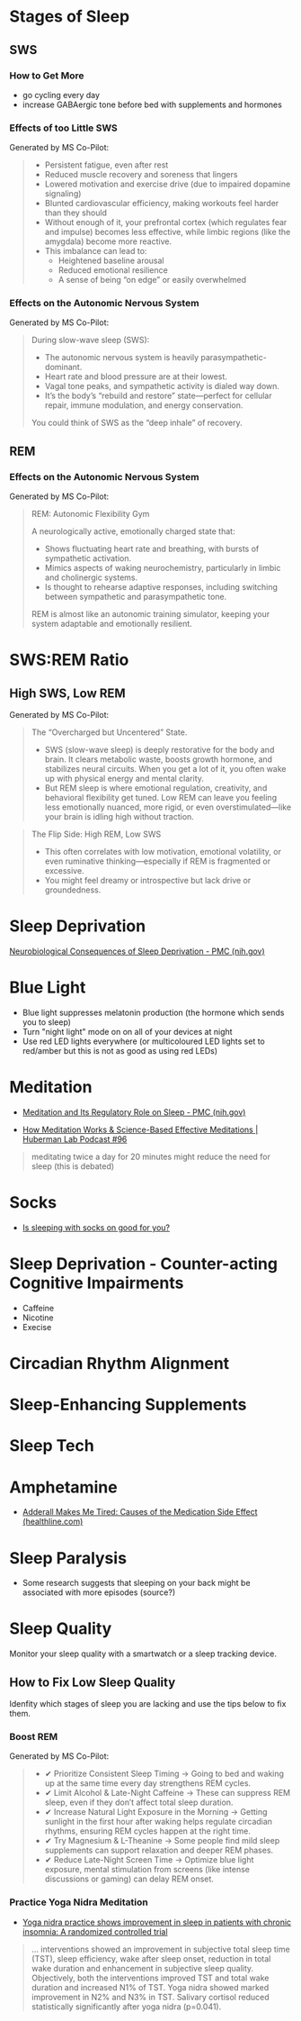 # Stages of Sleep
## SWS
### How to Get More
- go cycling every day
- increase GABAergic tone before bed with supplements and hormones

### Effects of too Little SWS
Generated by MS Co-Pilot:
> - Persistent fatigue, even after rest
> - Reduced muscle recovery and soreness that lingers
> - Lowered motivation and exercise drive (due to impaired dopamine signaling)
> - Blunted cardiovascular efficiency, making workouts feel harder than they should
> - Without enough of it, your prefrontal cortex (which regulates fear and impulse) becomes less effective, while limbic regions (like the amygdala) become more reactive.
> - This imbalance can lead to:
>     - Heightened baseline arousal
>     - Reduced emotional resilience
>     - A sense of being “on edge” or easily overwhelmed

### Effects on the Autonomic Nervous System
Generated by MS Co-Pilot:
> During slow-wave sleep (SWS):
> - The autonomic nervous system is heavily parasympathetic-dominant.
> - Heart rate and blood pressure are at their lowest.
> - Vagal tone peaks, and sympathetic activity is dialed way down.
> - It’s the body’s “rebuild and restore” state—perfect for cellular repair, immune modulation, and energy conservation.
> 
> You could think of SWS as the “deep inhale” of recovery.

## REM
### Effects on the Autonomic Nervous System
Generated by MS Co-Pilot:
> REM: Autonomic Flexibility Gym
>
> A neurologically active, emotionally charged state that:
> - Shows fluctuating heart rate and breathing, with bursts of sympathetic activation.
> - Mimics aspects of waking neurochemistry, particularly in limbic and cholinergic systems.
> - Is thought to rehearse adaptive responses, including switching between sympathetic and parasympathetic tone.
>
> REM is almost like an autonomic training simulator, keeping your system adaptable and emotionally resilient.

# SWS:REM Ratio
## High SWS, Low REM
Generated by MS Co-Pilot:
> The “Overcharged but Uncentered” State.
> - SWS (slow-wave sleep) is deeply restorative for the body and brain. It clears metabolic waste, boosts growth hormone, and stabilizes neural circuits. When you get a lot of it, you often wake up with physical energy and mental clarity.
> - But REM sleep is where emotional regulation, creativity, and behavioral flexibility get tuned. Low REM can leave you feeling less emotionally nuanced, more rigid, or even overstimulated—like your brain is idling high without traction.

> The Flip Side: High REM, Low SWS
> - This often correlates with low motivation, emotional volatility, or even ruminative thinking—especially if REM is fragmented or excessive.
> - You might feel dreamy or introspective but lack drive or groundedness.

# Sleep Deprivation
[Neurobiological Consequences of Sleep Deprivation - PMC (nih.gov)](https://www.ncbi.nlm.nih.gov/pmc/articles/PMC3648777/)

# Blue Light
- Blue light suppresses melatonin production (the hormone which sends you to sleep)
- Turn "night light" mode on on all of your devices at night
- Use red LED lights everywhere (or multicoloured LED lights set to red/amber but this is not as good as using red LEDs)

# Meditation

- [Meditation and Its Regulatory Role on Sleep - PMC (nih.gov)](https://www.ncbi.nlm.nih.gov/pmc/articles/PMC3328970/)

- [How Meditation Works & Science-Based Effective Meditations | Huberman Lab Podcast #96](https://www.youtube.com/watch?v=wTBSGgbIvsY)
> meditating twice a day for 20 minutes might reduce the need for sleep (this is debated)

# Socks
- [Is sleeping with socks on good for you?](https://www.medicalnewstoday.com/articles/321125)

# Sleep Deprivation - Counter-acting Cognitive Impairments

- Caffeine
- Nicotine
- Execise

# Circadian Rhythm Alignment
# Sleep-Enhancing Supplements
# Sleep Tech

# Amphetamine

- [Adderall Makes Me Tired: Causes of the Medication Side Effect (healthline.com)](https://www.healthline.com/health/adderall-makes-me-tired#adderall-crash)

# Sleep Paralysis

- Some research suggests that sleeping on your back might be associated with more episodes (source?)

# Sleep Quality
Monitor your sleep quality with a smartwatch or a sleep tracking device.

## How to Fix Low Sleep Quality
Idenfity which stages of sleep you are lacking and use the tips below to fix them.

### Boost REM

Generated by MS Co-Pilot:
> - ✔ Prioritize Consistent Sleep Timing → Going to bed and waking up at the same time every day strengthens REM cycles. 
> - ✔ Limit Alcohol & Late-Night Caffeine → These can suppress REM sleep, even if they don’t affect total sleep duration. 
> - ✔ Increase Natural Light Exposure in the Morning → Getting sunlight in the first hour after waking helps regulate circadian rhythms, ensuring REM cycles happen at the right time. 
> - ✔ Try Magnesium & L-Theanine → Some people find mild sleep supplements can support relaxation and deeper REM phases. 
> - ✔ Reduce Late-Night Screen Time → Optimize blue light exposure, mental stimulation from screens (like intense discussions or gaming) can delay REM onset.

### Practice Yoga Nidra Meditation
- [Yoga nidra practice shows improvement in sleep in patients with chronic insomnia: A randomized controlled trial](https://nmji.in/yoga-nidra-practice-shows-improvement-in-sleep-in-patients-with-chronic-insomnia-a-randomized-controlled-trial/)
> ... interventions showed an improvement in subjective total sleep time (TST), sleep efficiency, wake after sleep onset, reduction in total wake duration and enhancement in subjective sleep quality. Objectively, both the interventions improved TST and total wake duration and increased N1% of TST. Yoga nidra showed marked improvement in N2% and N3% in TST. Salivary cortisol reduced statistically significantly after yoga nidra (p=0.041).